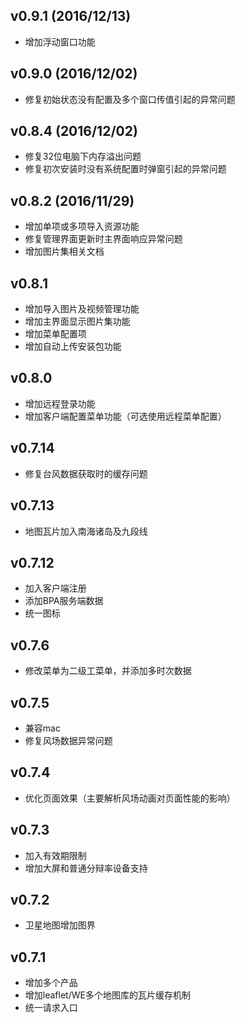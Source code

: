 ## v0.9.1   (2016/12/13)
* 增加浮动窗口功能

## v0.9.0   (2016/12/02)
* 修复初始状态没有配置及多个窗口传值引起的异常问题

## v0.8.4   (2016/12/02)
* 修复32位电脑下内存溢出问题
* 修复初次安装时没有系统配置时弹窗引起的异常问题

## v0.8.2   (2016/11/29)
* 增加单项或多项导入资源功能
* 修复管理界面更新时主界面响应异常问题
* 增加图片集相关文档

## v0.8.1
* 增加导入图片及视频管理功能
* 增加主界面显示图片集功能
* 增加菜单配置项
* 增加自动上传安装包功能

## v0.8.0
* 增加远程登录功能
* 增加客户端配置菜单功能（可选使用远程菜单配置）

## v0.7.14
* 修复台风数据获取时的缓存问题

## v0.7.13
* 地图瓦片加入南海诸岛及九段线

## v0.7.12
* 加入客户端注册
* 添加BPA服务端数据
* 统一图标

## v0.7.6
* 修改菜单为二级工菜单，并添加多时次数据

## v0.7.5
* 兼容mac
* 修复风场数据异常问题

## v0.7.4
* 优化页面效果（主要解析风场动画对页面性能的影响）

## v0.7.3
* 加入有效期限制
* 增加大屏和普通分辩率设备支持

## v0.7.2
* 卫星地图增加图界

## v0.7.1
* 增加多个产品
* 增加leaflet/WE多个地图库的瓦片缓存机制
* 统一请求入口